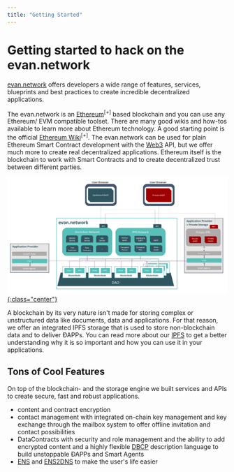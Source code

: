 ```yaml
---
title: "Getting Started"
---
```

# Getting started to hack on the evan.network

[evan.network](https://evan.network/) offers developers a wide range of features, services, blueprints and best practices to create incredible decentralized applications.

The evan.network is an [Ethereum](https://ethereum.org/)<sup>[+]</sup> based blockchain and you can use any Ethereum/ EVM compatible toolset. There are many good wikis and how-tos available to learn more about Ethereum technology. A good starting point is the official [Ethereum Wiki](https://github.com/ethereum/wiki/wiki)<sup>[+]</sup>. The evan.network can be used for plain Ethereum Smart Contract development with the [Web3](/dev/web3) API, but we offer much more to create real decentralized applications. Ethereum itself is the blockchain to work with Smart Contracts and to create decentralized trust between different parties.

[![evan.network](/public/network_architecture.png){:class="center"}](/public/network_architecture.png)

A blockchain by its very nature isn't made for storing complex or unstructured data like documents, data and applications. For that reason, we offer an integrated IPFS storage that is used to store non-blockchain data and to deliver ÐAPPs. You can read more about our [IPFS](/dev/ipfs) to get a better understanding why it is so important and how you can use it in your applications.

## Tons of Cool Features

On top of the blockchain- and the storage engine we built services and APIs to create secure, fast and robust applications.
+ content and contract encryption
+ contact management with integrated on-chain key management and key exchange through the mailbox system to offer offline invitation and contact possibilities
+ DataContracts with security and role management and the ability to add encrypted content and a highly flexible [DBCP](/dev/dbcp) description language to build unstoppable ÐAPPs and Smart Agents
+ [ENS](/dev/ens) and [ENS2DNS](/dev/ens2dns) to make the user's life easier
